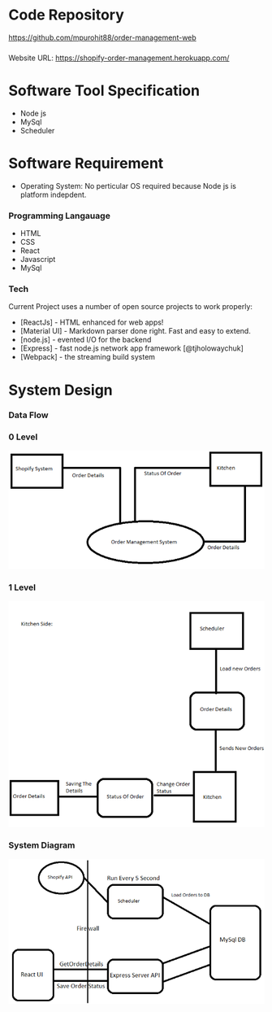 # Code Repository
https://github.com/mpurohit88/order-management-web

###
Website URL: https://shopify-order-management.herokuapp.com/

# Software Tool Specification

  - Node js
  - MySql
  - Scheduler

# Software Requirement

  - Operating System: No perticular OS required because Node js is platform indepdent.

### Programming Langauage
  - HTML
  - CSS
  - React
  - Javascript
  - MySql


### Tech

Current Project uses a number of open source projects to work properly:

* [ReactJs] - HTML enhanced for web apps!
* [Material UI] - Markdown parser done right. Fast and easy to extend.
* [node.js] - evented I/O for the backend
* [Express] - fast node.js network app framework [@tjholowaychuk]
* [Webpack] - the streaming build system

# System Design
### Data Flow

### 0 Level
![Test Image 3](/level0.png)

### 1 Level
![Test Image 3](/Level1.png)

### System Diagram
![Test Image 3](/SystemDiagram.png)

   [PlGa]: <https://github.com/RahulHP/dillinger/blob/master/plugins/googleanalytics/README.md>

